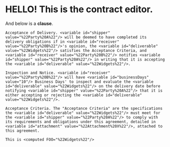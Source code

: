 # HELLO! This is the contract editor. 

And below is a **clause**.

``` <clause clauseid="479adbb4-dc55-4d1a-ab12-b6c5e16900c0" src="ap://acceptance-of-delivery@0.12.1#721d1aa0999a5d278653e211ae2a64b75fdd8ca6fa1f34255533c942404c5c1f">
Acceptance of Delivery. <variable id="shipper" value="%22Party%20A%22"/> will be deemed to have completed its delivery obligations if in <variable id="receiver" value="%22Party%20B%22"/>'s opinion, the <variable id="deliverable" value="%22Widgets%22"/> satisfies the Acceptance Criteria, and <variable id="receiver" value="%22Party%20B%22"/> notifies <variable id="shipper" value="%22Party%20A%22"/> in writing that it is accepting the <variable id="deliverable" value="%22Widgets%22"/>.

Inspection and Notice. <variable id="receiver" value="%22Party%20B%22"/> will have <variable id="businessDays" value="10"/> Business Days' to inspect and evaluate the <variable id="deliverable" value="%22Widgets%22"/> on the delivery date before notifying <variable id="shipper" value="%22Party%20A%22"/> that it is either accepting or rejecting the <variable id="deliverable" value="%22Widgets%22"/>.

Acceptance Criteria. The "Acceptance Criteria" are the specifications the <variable id="deliverable" value="%22Widgets%22"/> must meet for the <variable id="shipper" value="%22Party%20A%22"/> to comply with its requirements and obligations under this agreement, detailed in <variable id="attachment" value="%22Attachment%20X%22"/>, attached to this agreement.

This is <computed FOO="%22Widgets%22"/>
```